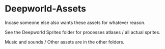 # Deepworld-Assets
Incase someone else also wants these assets for whatever reason.

See the Deepworld Sprites folder for processes atlases / all actual sprites.

Music and sounds / Other assets are in the other folders.

